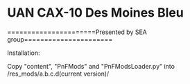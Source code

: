 # UAN CAX-10 Des Moines Bleu

======================Presented by SEA group======================



Installation: 

Copy "content", "PnFMods" and "PnFModsLoader.py" into /res_mods/a.b.c.d(current version)/
